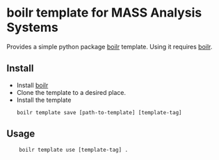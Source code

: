 # boilr template for MASS Analysis Systems
Provides a simple python package [boilr](https://github.com/tmrts/boilr/) template.
Using it requires [boilr](https://github.com/tmrts/boilr/).

## Install

  - Install [boilr](https://github.com/tmrts/boilr/)
  - Clone the template to a desired place.
  - Install the template 
    ```
    boilr template save [path-to-template] [template-tag]
    ```

## Usage

```
    boilr template use [template-tag] .
```
